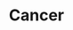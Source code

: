 ---
title: "Cancer"
hashtag: "cancer"
borders:
  - Canis Major
  - Hydra
  - Gemini
  - Leo
  - Leo Minor
  - Lynx
tags:
  - Zodiac
  - Constellation
---